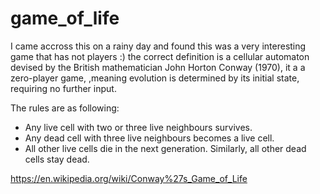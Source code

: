 # game_of_life

I came accross this on a rainy day and found this was a very interesting game that has not players :) the correct definition is a cellular automaton devised by the British mathematician John Horton Conway (1970), it a a zero-player game, ,meaning evolution is determined by its initial state, requiring no further input.

The rules are as following:

- Any live cell with two or three live neighbours survives.
- Any dead cell with three live neighbours becomes a live cell.
- All other live cells die in the next generation. Similarly, all other dead cells stay dead.

https://en.wikipedia.org/wiki/Conway%27s_Game_of_Life
